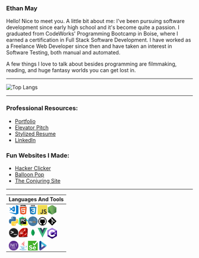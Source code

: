 ### Ethan May
Hello! Nice to meet you. A little bit about me: I've been pursuing software development since early high school and it's become quite a passion. I graduated from CodeWorks' Programming Bootcamp in Boise, where I earned a certification in Full Stack Software Development. I have worked as a Freelance Web Developer since then and have taken an interest in Software Testing, both manual and automated. 

A few things I love to talk about besides programming are filmmaking, reading, and huge fantasy worlds you can get lost in.

---

![Top Langs](https://github-readme-stats.vercel.app/api/top-langs/?username=ethanmmay&hide=HTML,CSS,SCSS&langs_count=10&layout=compact&title_color=c9d1d9&bg_color=0d1117&text_color=c9d1d9&hide_border=true)

---

### Professional Resources:
- [Portfolio](https://ethanmmay.github.io/) <br>
- [Elevator Pitch](https://docs.google.com/document/d/1V0MX5obxrq0h-2C6lDp3zmpOArFCoQXqPT5GOhdpnCQ/edit?usp=sharing) <br>
- [Stylized Resume](https://github.com/ethanmmay/ethanmmay/blob/main/Job%20Search/Week%205%20BCW%20Homework/Ethan's%202021%20Resume%20(3).pdf) <br>
- [LinkedIn](https://www.linkedin.com/in/ethanmmay/)

### Fun Websites I Made:
- [Hacker Clicker](https://ethanmmay.github.io/checkpoint-2) <br>
- [Balloon Pop](https://ethanmmay.github.io/balloon-pop) <br>
- [The Conjuring Site](https://ethanmmay.github.io/conjuring-site)

--- 

| Languages And Tools |
| :---------------------: |
| <img align="left" alt="Visual Studio Code" title="Visual Studio Code" width="26px" height="26px" src="images/vsc.png" /> <img align="left" alt="HTML5" title="HTML5" width="26px" src="images/html.png" /> <img align="left" alt="CSS3" title="CSS3" width="26px" src="images/css.png" /> <img align="left" alt="JavaScript" title="JavaScript" width="26px" src="images/js.png" /> <img align="left" alt="Node.js" title="Node.js" width="26px" src="images/nodejs.png" /> |
|  <img align="left" alt="Python" title="Python" width="26px" src="images/python.png" /> <img align="left" alt="PyCharm" title="PyCharm" width="26px" src="images/pycharm.png" /> <img align="left" alt="MySQL" title="MySQL" width="26px" src="images/mysql.png" /> <img align="left" alt="GitHub" title="GitHub" width="26px" src="images/github.png" /> <img align="left" alt="Git" title="Git" width="26px" src="images/git.png" /> |
|   <img align="left" alt="Terminal" title="Terminal" width="26px" src="images/terminal.png" /> <img align="left" alt="Ruby" title="Ruby" width="26px" src="images/ruby.png" /> <img align="left" alt="MongoDB" title="MongoDB" width="26px" src="images/mongodb.png" /> <img align="left" alt="Vue" title="Vue" width="26px" src="images/vue.png" /> <img align="left" alt="CSharp" title="CSharp" width="26px" src="images/csharp.png" /> |
|  <img align="left" alt=".NET" title=".NET" width="26px" src="images/dotnet.png" /> <img align="left" alt="Java" title="Java" width="26px" src="images/java.png" /> <img align="left" alt="Selenium" title="Selenium" width="26px" src="images/selenium.png" /> <img align="left" alt="Specflow" title="Specflow" width="26px" src="images/specflow.png" />

